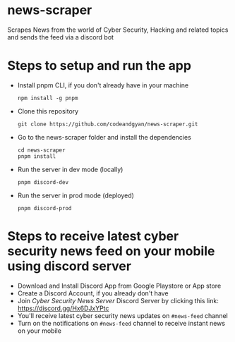 # news-scraper

Scrapes News from the world of Cyber Security, Hacking and related topics and sends the feed via a discord bot

# Steps to setup and run the app

- Install pnpm CLI, if you don't already have in your machine
  ```
  npm install -g pnpm
  ```
- Clone this repository
  ```
  git clone https://github.com/codeandgyan/news-scraper.git
  ```
- Go to the news-scraper folder and install the dependencies
  ```
  cd news-scraper
  pnpm install
  ```
- Run the server in dev mode (locally)

  ```
  pnpm discord-dev
  ```

- Run the server in prod mode (deployed)

  ```
  pnpm discord-prod
  ```

# Steps to receive latest cyber security news feed on your mobile using discord server

- Download and Install Discord App from Google Playstore or App store
- Create a Discord Account, if you already don't have
- Join _Cyber Security News Server_ Discord Server by clicking this link: https://discord.gg/Hx6DJxYPtc
- You'll receive latest cyber security news updates on `#news-feed` channel
- Turn on the notifications on `#news-feed` channel to receive instant news on your mobile
